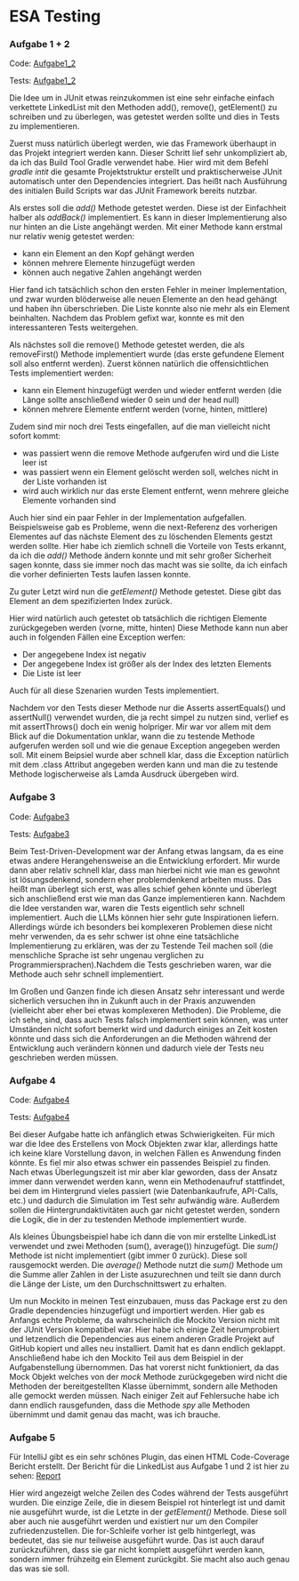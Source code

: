 # ESA Testing
### Aufgabe 1 + 2
Code: [Aufgabe1_2](./src/main/java/Aufgabe1_2)

Tests: [Aufgabe1_2](./src/test/java/Aufgabe1_2/LinkedListTest.java)

Die Idee um in JUnit etwas reinzukommen ist eine sehr einfache einfach verkettete LinkedList mit den Methoden add(), remove(), getElement()
zu schreiben und zu überlegen, was getestet werden sollte und dies in Tests zu implementieren.

Zuerst muss natürlich überlegt werden, wie das Framework überhaupt in das Projekt integriert werden kann.
Dieser Schritt lief sehr unkompliziert ab, da ich das Build Tool Gradle verwendet habe.
Hier wird mit dem Befehl *gradle intit* die gesamte Projektstruktur erstellt und praktischerweise JUnit automatisch
unter den Dependencies integriert. Das heißt nach Ausführung des initialen Build Scripts war das JUnit Framework
bereits nutzbar.

Als erstes soll die *add()* Methode getestet werden. Diese ist der Einfachheit halber als *addBack()* implementiert.
Es kann in dieser Implementierung also nur hinten an die Liste angehängt werden.
Mit einer Methode kann erstmal nur relativ wenig getestet werden:
- kann ein Element an den Kopf gehängt werden
- können mehrere Elemente hinzugefügt werden
- können auch negative Zahlen angehängt werden

Hier fand ich tatsächlich schon den ersten Fehler in meiner Implementation, und zwar wurden blöderweise alle neuen 
Elemente an den head gehängt und haben ihn überschrieben. Die Liste konnte also nie mehr als ein Element beinhalten.
Nachdem das Problem gefixt war, konnte es mit den interessanteren Tests weitergehen.

Als nächstes soll die remove() Methode getestet werden, die als removeFirst() Methode implementiert wurde
(das erste gefundene Element soll also entfernt werden). Zuerst können natürlich die offensichtlichen Tests
implementiert werden:
- kann ein Element hinzugefügt werden und wieder entfernt werden (die Länge sollte anschließend wieder 0 sein und der head null)
- können mehrere Elemente entfernt werden (vorne, hinten, mittlere)

Zudem sind mir noch drei Tests eingefallen, auf die man vielleicht nicht sofort kommt:
- was passiert wenn die remove Methode aufgerufen wird und die Liste leer ist
- was passiert wenn ein Element gelöscht werden soll, welches nicht in der Liste vorhanden ist
- wird auch wirklich nur das erste Element entfernt, wenn mehrere gleiche Elemente vorhanden sind

Auch hier sind ein paar Fehler in der Implementation aufgefallen. Beispielsweise gab es Probleme, wenn die
next-Referenz des vorherigen Elementes auf das nächste Element des zu löschenden Elements gestzt werden sollte.
Hier habe ich ziemlich schnell die Vorteile von Tests erkannt, da ich die *add()* Methode ändern konnte und mit
sehr großer Sicherheit sagen konnte, dass sie immer noch das macht was sie sollte, da ich einfach die vorher
definierten Tests laufen lassen konnte.

Zu guter Letzt wird nun die *getElement()* Methode getestet. Diese gibt das Element an dem spezifizierten Index zurück.

Hier wird natürlich auch getestet ob tatsächlich die richtigen Elemente zurückgegeben werden (vorne, mitte, hinten)
Diese Methode kann nun aber auch in folgenden Fällen eine Exception werfen:
- Der angegebene Index ist negativ
- Der angegebene Index ist größer als der Index des letzten Elements
- Die Liste ist leer

Auch für all diese Szenarien wurden Tests implementiert.

Nachdem vor den Tests dieser Methode nur die Asserts assertEquals() und assertNull() verwendet wurden, die ja recht
simpel zu nutzen sind, verlief es mit assertThrows() doch ein wenig holpriger. Mir war vor allem mit dem Blick auf die
Dokumentation unklar, wann die zu testende Methode aufgerufen werden soll und wie die genaue Exception angegeben werden
soll. Mit einem Beipsiel wurde aber schnell klar, dass die Exception natürlich mit dem .class Attribut angegeben werden
kann und man die zu testende Methode logischerweise als Lamda Ausdruck übergeben wird.

### Aufgabe 3

Code: [Aufgabe3](./src/main/java/Aufgabe3/Verlag.java)

Tests: [Aufgabe3](./src/test/java/Aufgabe3/VerlagTest.java)

Beim Test-Driven-Development war der Anfang etwas langsam, da es eine etwas andere Herangehensweise an die Entwicklung erfordert.
Mir wurde dann aber relativ schnell klar, dass man hierbei nicht wie man es gewohnt ist lösungsdenkend, sondern eher
problemdenkend arbeiten muss. Das heißt man überlegt sich erst, was alles schief gehen könnte und überlegt sich
anschließend erst wie man das Ganze implementieren kann.
Nachdem die Idee verstanden war, waren die Tests eigentlich sehr schnell implementiert. Auch die LLMs
können hier sehr gute Inspirationen liefern. Allerdings würde ich besonders bei komplexeren Problemen diese
nicht mehr verwenden, da es sehr schwer ist ohne eine tatsächliche Implementierung zu erklären, was der zu Testende
Teil machen soll (die menschliche Sprache ist sehr ungenau verglichen zu Programmiersprachen).Nachdem die Tests geschrieben waren, war die Methode auch sehr schnell implementiert.

Im Großen und Ganzen finde ich diesen Ansatz sehr interessant und werde sicherlich versuchen ihn in Zukunft auch in der
Praxis anzuwenden (vielleicht aber eher bei etwas komplexeren Methoden). Die Probleme, die ich sehe, sind, dass
auch Tests falsch implementiert sein können, was unter Umständen nicht sofort bemerkt wird und dadurch
einiges an Zeit kosten könnte und dass sich die Anforderungen an die Methoden während der Entwicklung auch verändern 
können und dadurch viele der Tests neu geschrieben werden müssen.

### Aufgabe 4

Code: [Aufgabe4](./src/main/java/Aufgabe4)

Tests: [Aufgabe4](./src/test/java/Aufgabe4/LinkedListTest.java)

Bei dieser Aufgabe hatte ich anfänglich etwas Schwierigkeiten. Für mich war die Idee des Erstellens von Mock Objekten 
zwar klar, allerdings hatte ich keine klare Vorstellung davon, in welchen Fällen es Anwendung finden könnte. Es 
fiel mir also etwas schwer ein passendes Beispiel zu finden.
Nach etwas Überlegungszeit ist mir aber klar geworden, dass der Ansatz immer dann verwendet werden kann, wenn ein 
Methodenaufruf stattfindet, bei dem im Hintergrund vieles passiert (wie Datenbankaufrufe, API-Calls, etc.) und dadurch die Simulation im Test sehr aufwändig wäre. 
Außerdem sollen die Hintergrundaktivitäten auch gar nicht getestet werden, 
sondern die Logik, die in der zu testenden Methode implementiert wurde.

Als kleines Übungsbeispiel habe ich dann die von mir erstellte LinkedList verwendet und zwei Methoden (sum(), average()) 
hinzugefügt.
Die *sum()* Methode ist nicht implementiert (gibt immer 0 zurück). Diese soll rausgemockt werden. Die *average()* Methode nutzt
die *sum()* Methode um die Summe aller Zahlen in der Liste asuzurechnen und teilt sie dann durch die Länge der Liste, um den 
Durchschnittswert zu erhalten.

Um nun Mockito in meinen Test einzubauen, muss das Package erst zu den Gradle dependencies hinzugefügt und importiert werden.
Hier gab es Anfangs echte Probleme, da wahrscheinlich die Mockito Version nicht mit der JUnit Version kompatibel war.
Hier habe ich einige Zeit herumprobiert und letzendlich die Dependencies aus einem anderen Gradle Projekt auf GitHub kopiert
und alles neu installiert. Damit hat es dann endlich geklappt.
Anschließend habe ich den Mockito Teil aus dem Beispiel in der Aufgabenstellung übernommen. Das hat vorerst nicht funktioniert,
da das Mock Objekt welches von der *mock* Methode zurückgegeben wird nicht die Methoden der bereitgestellten Klasse übernimmt,
sondern alle Methoden
alle gemockt werden müssen. Nach einiger Zeit auf Fehlersuche habe ich dann endlich rausgefunden, dass die Methode *spy*
alle Methoden übernimmt und damit genau das macht, was ich brauche.

### Aufgabe 5

Für IntelliJ gibt es ein sehr schönes Plugin, das einen HTML Code-Coverage Bericht erstellt.
Der Bericht für die LinkedList aus Aufgabe 1 und 2 ist hier zu sehen: [Report](./htmlReport/ns-1/sources/source-2.html)

Hier wird angezeigt welche Zeilen des Codes während der Tests ausgeführt wurden. Die einzige Zeile, die in diesem Beispiel rot hinterlegt ist und damit 
nie ausgeführt wurde, ist die Letzte in der *getElement()* Methode. Diese soll aber auch nie ausgeführt werden und existiert 
nur um den Compiler zufriedenzustellen. Die for-Schleife vorher ist gelb hintgerlegt, was bedeutet, das sie nur teilweise ausgeführt
wurde. Das ist auch darauf zurückzuführen, dass sie gar nicht komplett ausgeführt werden kann, sondern immer frühzeitg ein 
Element zurückgibt. Sie macht also auch genau das was sie soll.